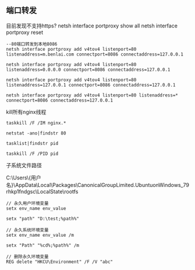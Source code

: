 ## 端口转发

目前发现不支持https?
netsh interface portproxy show all
netsh interface portproxy reset

```
--80端口转发到本地8086
netsh interface portproxy add v4tov4 listenport=80 listenaddress=m.benlai.com connectport=8086 connectaddress=127.0.0.1

netsh interface portproxy add v4tov4 listenport=80 listenaddress=0.0.0.0 connectport=8086 connectaddress=127.0.0.1

netsh interface portproxy add v4tov4 listenport=80 listenaddress=127.0.0.1 connectport=8086 connectaddress=127.0.0.1

netsh interface portproxy add v4tov4 listenport=80 listenaddress=* connectport=8086 connectaddress=127.0.0.1
```

kill所有nginx线程

`taskkill /F /IM nginx.*`

```
netstat -ano|findstr 80

tasklist|findstr pid

taskkill /F /PID pid
```

子系统文件路径

C:\Users\\{用户名}\AppData\Local\Packages\CanonicalGroupLimited.UbuntuonWindows_79rhkp1fndgsc\LocalState\rootfs

```
// 永久用户环境变量
setx env_name env_value

setx "path" "D:\test;%path%"

// 永久系统环境变量
setx env_name env_value /m

setx "Path" "%cd%;%path%" /m

// 删除永久环境变量
REG delete "HKCU\Environment" /F /V "abc"
```